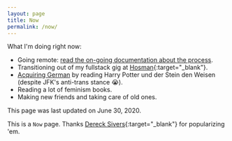 ```yaml
---
layout: page
title: Now
permalink: /now/
---
```


What I'm doing right now:

- Going remote: [read the on-going documentation about the process]({{site.baseurl}}/going-remote-live-documentation/).
- Transitioning out of my fullstack gig at [Hosman](https://www.hosman.co){:target="\_blank"}.
- [Acquiring German]({{site.baseurl}}/scribbles/#2020-06-17) by reading Harry Potter und der Stein den Weisen (despite JFK's anti-trans stance 😭).
- Reading a lot of feminism books.
- Making new friends and taking care of old ones.

This page was last updated on June 30, 2020.

This is a `Now` page. Thanks [Dereck Sivers](https://sivers.org/now){:target="\_blank"} for popularizing 'em.
